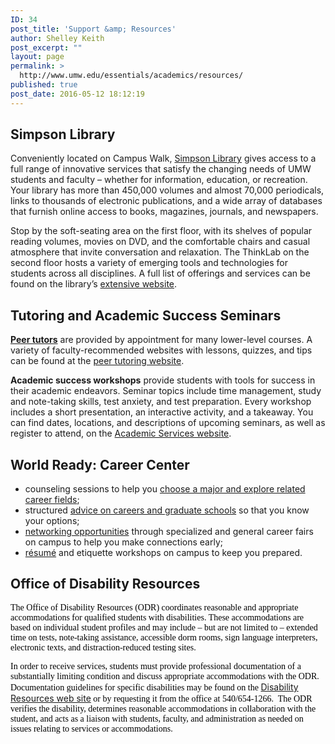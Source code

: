 ```yaml
---
ID: 34
post_title: 'Support &amp; Resources'
author: Shelley Keith
post_excerpt: ""
layout: page
permalink: >
  http://www.umw.edu/essentials/academics/resources/
published: true
post_date: 2016-05-12 18:12:19
---
```

<h2>Simpson Library</h2>
Conveniently located on Campus Walk, <a href="http://libraries.umw.edu/">Simpson Library</a> gives access to a full range of innovative services that satisfy the changing needs of UMW students and faculty – whether for information, education, or recreation. Your library has more than 450,000 volumes and almost 70,000 periodicals, links to thousands of electronic publications, and a wide array of databases that furnish online access to books, magazines, journals, and newspapers.

Stop by the soft-seating area on the first floor, with its shelves of popular reading volumes, movies on DVD, and the comfortable chairs and casual atmosphere that invite conversation and relaxation. The ThinkLab on the second floor hosts a variety of emerging tools and technologies for students across all disciplines. A full list of offerings and services can be found on the library’s <a href="http://libraries.umw.edu">extensive website</a>.
<h2>Tutoring and Academic Success Seminars</h2>
<strong><a href="http://umwpeertutoring.com/">Peer tutors</a></strong> are provided by appointment for many lower-level courses. A variety of faculty-recommended websites with lessons, quizzes, and tips can be found at the <a href="http://umwpeertutoring.com/resources/">peer tutoring website</a>.

<strong>Academic success workshops</strong> provide students with tools for success in their academic endeavors. Seminar topics include time management, study and note-taking skills, test anxiety, and test preparation. Every workshop includes a short presentation, an interactive activity, and a takeaway. You can find dates, locations, and descriptions of upcoming seminars, as well as register to attend, on the <a href="http://academics.umw.edu/academicandcareerservices/focus-seminars/">Academic Services website</a>.
<h2>World Ready: Career Center</h2>
<ul>
 	<li>counseling sessions to help you <a href="http://academics.umw.edu/academicandcareerservices/connecting-majors-to-careers/">choose a major and explore related career fields</a>;</li>
 	<li>structured <a href="http://academics.umw.edu/academicandcareerservices/graduate-school/">advice on careers and graduate schools</a> so that you know your options;</li>
 	<li><a href="http://academics.umw.edu/academicandcareerservices/networking-with-linkedin/">networking opportunities</a> through specialized and general career fairs on campus to help you make connections early;</li>
 	<li><a href="http://academics.umw.edu/academicandcareerservices/resume/"> résumé</a> and etiquette workshops on campus to keep you prepared.</li>
</ul>
<h2>Office of Disability Resources</h2>
<span style="color: #000000;font-family: Times New Roman">The Office of Disability Resources (ODR) coordinates reasonable and appropriate accommodations for qualified students with disabilities. These accommodations are based on individual student profiles and may include – but are not limited to – extended time on tests, note-taking assistance, accessible dorm rooms, sign language interpreters, electronic texts, and distraction-reduced testing sites.</span>

<span style="color: #000000;font-family: Times New Roman">In order to receive services, students must provide professional documentation of a substantially limiting condition and discuss appropriate accommodations with the ODR. Documentation guidelines for specific disabilities may be found on the </span><a href="http://academics.umw.edu/disability/">Disability Resources web site</a><span style="color: #000000;font-family: Times New Roman"> or by requesting it from the office at 540/654-1266.  The ODR verifies the disability, determines reasonable accommodations in collaboration with the student, and acts as a liaison with students, faculty, and administration as needed on issues relating to services or accommodations.</span>

<span style="color: #000000;font-family: Calibri"> </span>

&nbsp;